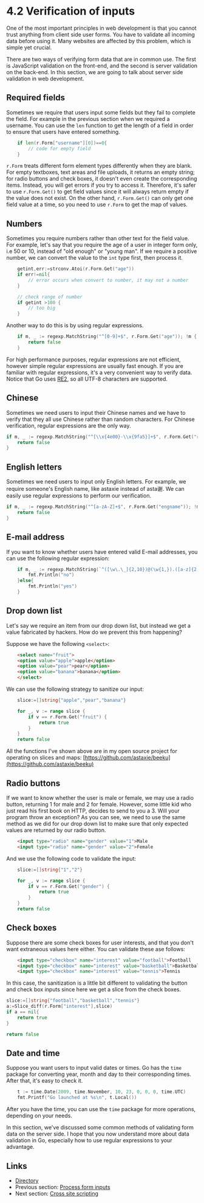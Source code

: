 # 4.2 Verification of inputs

One of the most important principles in web development is that you cannot trust anything from client side user forms. You have to validate all incoming data before using it. Many websites are affected by this problem, which is simple yet crucial.

There are two ways of verifying form data that are in common use. The first is JavaScript validation on the front-end, and the second is server validation on the back-end. In this section, we are going to talk about server side validation in web development.

## Required fields

Sometimes we require that users input some fields but they fail to complete the field. For example in the previous section when we required a username. You can use the `len` function to get the length of a field in order to ensure that users have entered something.
```Go
	if len(r.Form["username"][0])==0{
    	// code for empty field
	}
```
`r.Form` treats different form element types differently when they are blank. For empty textboxes, text areas and file uploads, it returns an empty string; for radio buttons and check boxes, it doesn't even create the corresponding items. Instead, you will get errors if you try to access it. Therefore, it's safer to use `r.Form.Get()` to get field values since it will always return empty if the value does not exist. On the other hand, `r.Form.Get()` can only get one field value at a time, so you need to use `r.Form` to get the map of values.

## Numbers

Sometimes you require numbers rather than other text for the field value. For example, let's say that you require the age of a user in integer form only, i.e 50 or 10, instead of "old enough" or "young man". If we require a positive number, we can convert the value to the `int` type first, then process it.
```Go
	getint,err:=strconv.Atoi(r.Form.Get("age"))
	if err!=nil{
    	// error occurs when convert to number, it may not a number
	}

	// check range of number
	if getint >100 {
    	// too big
	}
```
Another way to do this is by using regular expressions.
```Go
	if m, _ := regexp.MatchString("^[0-9]+$", r.Form.Get("age")); !m {
    	return false
	}
```	
For high performance purposes, regular expressions are not efficient, however simple regular expressions are usually fast enough. If you are familiar with regular expressions, it's a very convenient way to verify data. Notice that Go uses [RE2](http://code.google.com/p/re2/wiki/Syntax), so all UTF-8 characters are supported.

## Chinese

Sometimes we need users to input their Chinese names and we have to verify that they all use Chinese rather than random characters. For Chinese verification, regular expressions are the only way.
```Go
if m, _ := regexp.MatchString("^[\\x{4e00}-\\x{9fa5}]+$", r.Form.Get("realname")); !m {
	return false
}
```
## English letters

Sometimes we need users to input only English letters. For example, we require someone's English name, like astaxie instead of asta谢. We can easily use regular expressions to perform our verification.
```Go
if m, _ := regexp.MatchString("^[a-zA-Z]+$", r.Form.Get("engname")); !m {
	return false
}
```
## E-mail address

If you want to know whether users have entered valid E-mail addresses, you can use the following regular expression:
```Go
	if m, _ := regexp.MatchString(`^([\w\.\_]{2,10})@(\w{1,}).([a-z]{2,4})$`, r.Form.Get("email")); !m {
    	fmt.Println("no")
	}else{
    	fmt.Println("yes")
	}
```
## Drop down list

Let's say we require an item from our drop down list, but instead we get a value fabricated by hackers. How do we prevent this from happening? 

Suppose we have the following `<select>`:
```html
	<select name="fruit">
	<option value="apple">apple</option>
	<option value="pear">pear</option>
	<option value="banana">banana</option>
	</select>
```
We can use the following strategy to sanitize our input:
```Go
	slice:=[]string{"apple","pear","banana"}

	for _, v := range slice {
    	if v == r.Form.Get("fruit") {
        	return true
    	}
	}
	return false
```
All the functions I've shown above are in my open source project for operating on slices and maps: [https://github.com/astaxie/beeku](https://github.com/astaxie/beeku)

## Radio buttons

If we want to know whether the user is male or female, we may use a radio button, returning 1 for male and 2 for female. However, some little kid who just read his first book on HTTP, decides to send to you a 3. Will your program throw an exception? As you can see, we need to use the same method as we did for our drop down list to make sure that only expected values are returned by our radio button.
```html
	<input type="radio" name="gender" value="1">Male
	<input type="radio" name="gender" value="2">Female
```
And we use the following code to validate the input:
```Go
	slice:=[]string{"1","2"}

	for _, v := range slice {
    	if v == r.Form.Get("gender") {
        	return true
    	}
	}
	return false
```
## Check boxes

Suppose there are some check boxes for user interests, and that you don't want extraneous values here either. You can validate these ase follows:
```html
	<input type="checkbox" name="interest" value="football">Football
	<input type="checkbox" name="interest" value="basketball">Basketball
	<input type="checkbox" name="interest" value="tennis">Tennis
```
In this case, the sanitization is a little bit different to validating the button and check box inputs since here we get a slice from the check boxes.
```Go
slice:=[]string{"football","basketball","tennis"}
a:=Slice_diff(r.Form["interest"],slice)
if a == nil{
	return true
}

return false 
```
## Date and time

Suppose you want users to input valid dates or times. Go has the `time` package for converting year, month and day to their corresponding times. After that, it's easy to check it.
```Go
	t := time.Date(2009, time.November, 10, 23, 0, 0, 0, time.UTC)
	fmt.Printf("Go launched at %s\n", t.Local())
```
After you have the time, you can use the `time` package for more operations, depending on your needs.

In this section, we've discussed some common methods of validating form data on the server side. I hope that you now understand more about data validation in Go, especially how to use regular expressions to your advantage.

## Links

- [Directory](preface.md)
- Previous section: [Process form inputs](04.1.md)
- Next section: [Cross site scripting](04.3.md)
